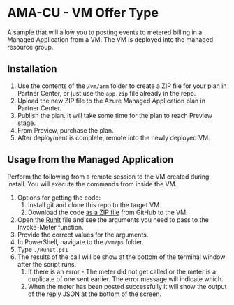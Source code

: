 # AMA-CU - VM Offer Type

A sample that will allow you to posting events to metered billing in a Managed Application from a VM. The VM is deployed into the managed resource group.

## Installation

1. Use the contents of the `/vm/arm` folder to create a ZIP file for your plan in Partner Center, or just use the `app.zip` file already in the repo.
1. Upload the new ZIP file to the Azure Managed Application plan in Partner Center.
1. Publish the plan. It will take some time for the plan to reach Preview stage.
1. From Preview, purchase the plan.
1. After deployment is complete, remote into the newly deployed VM.

## Usage from the Managed Application

Perform the following from a remote session to the VM created during install. You will execute the commands from inside the VM.

1. Options for getting the code:
    1. Install git and clone this repo to the target VM.
    1. Download the code [as a ZIP file](https://github.com/dstarr/ama-cu/archive/refs/heads/arm.zip) from GitHub to the VM.
1. Open the [RunIt](./vm/ps/RunIt.ps1) file and see the arguments you need to pass to the Invoke-Meter function.
1. Provide the correct values for the arguments.
1. In PowerShell, navigate to the `/vm/ps` folder.
1. Type `./RunIt.ps1`
1. The results of the call will be show at the bottom of the terminal window after the script runs.
    1. If there is an error - The meter did not get called or the meter is a duplicate of one sent earlier. The error message will indicate which.
    1. When the meter has been posted successfully it will show the output of the reply JSON at the bottom of the screen.
